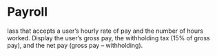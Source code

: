 # Payroll
lass that accepts a user’s hourly rate of pay and the number of hours worked. Display the user’s gross pay, the withholding tax (15% of gross pay), and the net pay (gross pay – withholding).
